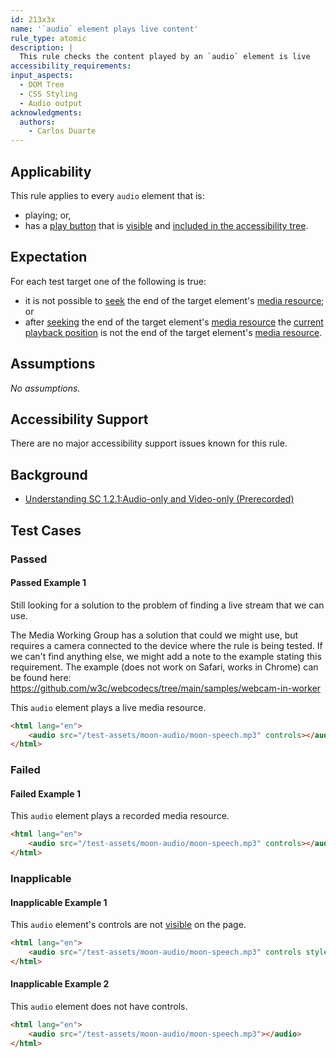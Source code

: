 ```yaml
---
id: 213x3x
name: '`audio` element plays live content'
rule_type: atomic
description: |
  This rule checks the content played by an `audio` element is live
accessibility_requirements:
input_aspects:
  - DOM Tree
  - CSS Styling
  - Audio output
acknowledgments:
  authors:
    - Carlos Duarte
---
```


## Applicability

This rule applies to every `audio` element that is:

- playing; or,
- has a [play button][] that is [visible][] and [included in the accessibility tree][].

## Expectation 

For each test target one of the following is true:
- it is not possible to [seek][] the end of the target element's [media resource][]; or 
- after [seeking][seek] the end of the target element's [media resource][] the [current playback position][] is not the end of the target element's [media resource][].

## Assumptions

_No assumptions._

## Accessibility Support

There are no major accessibility support issues known for this rule.

## Background

- [Understanding SC 1.2.1:Audio-only and Video-only (Prerecorded)](https://www.w3.org/WAI/WCAG21/Understanding/audio-only-and-video-only-prerecorded)

## Test Cases

### Passed

#### Passed Example 1

Still looking for a solution to the problem of finding a live stream that we can use.

The Media Working Group has a solution that could we might use, but requires a camera connected to the device where the rule is being tested. If we can't find anything else, we might add a note to the example stating this requirement. The example (does not work on Safari, works in Chrome) can be found here: https://github.com/w3c/webcodecs/tree/main/samples/webcam-in-worker

This `audio` element plays a live media resource.

```html
<html lang="en">
	<audio src="/test-assets/moon-audio/moon-speech.mp3" controls></audio>
</html>
```

### Failed

#### Failed Example 1

This `audio` element plays a recorded media resource.

```html
<html lang="en">
	<audio src="/test-assets/moon-audio/moon-speech.mp3" controls></audio>
</html>
```

### Inapplicable

#### Inapplicable Example 1

This `audio` element's controls are not [visible][] on the page.

```html
<html lang="en">
	<audio src="/test-assets/moon-audio/moon-speech.mp3" controls style="display: none;"></audio>
</html>
```

#### Inapplicable Example 2

This `audio` element does not have controls.

```html
<html lang="en">
	<audio src="/test-assets/moon-audio/moon-speech.mp3"></audio>
</html>
```

[current playback position]: https://html.spec.whatwg.org/multipage/media.html#current-playback-position
[included in the accessibility tree]: #included-in-the-accessibility-tree 'Definition of included in the accessibility tree'
[media resource]: https://html.spec.whatwg.org/multipage/media.html#media-resource
[play button]: #play-button
[seek]: https://html.spec.whatwg.org/multipage/media.html#dom-media-seek
[visible]: #visible 'Definition of visible'

